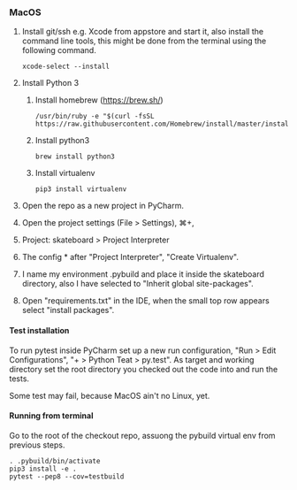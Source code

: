 ### MacOS

1. Install git/ssh e.g. Xcode from appstore and start it, also install the command line tools,
   this might be done from the terminal using the following command.

       xcode-select --install

1. Install Python 3
     1. Install homebrew (https://brew.sh/)

            /usr/bin/ruby -e "$(curl -fsSL https://raw.githubusercontent.com/Homebrew/install/master/install)"

     2. Install python3

            brew install python3

     3. Install virtualenv

            pip3 install virtualenv

 2. Open the repo as a new project in PyCharm.
 3. Open the project settings (File > Settings), ⌘+,
 4. Project: skateboard > Project Interpreter
 5. The config * after "Project Interpreter", "Create Virtualenv".
 6. I name my environment .pybuild and place it inside the skateboard directory, also I
    have selected to "Inherit global site-packages".
 7. Open "requirements.txt" in the IDE, when the small top row appears select
    "install packages".

#### Test installation

To run pytest inside PyCharm set up a new run configuration, "Run > Edit Configurations",
"+ > Python Teat > py.test". As target and working directory set the root directory you
checked out the code into and run the tests.

Some test may fail, because MacOS ain't no Linux, yet.

#### Running from terminal

Go to the root of the checkout repo, assuong the pybuild virtual env
from previous steps.

    . .pybuild/bin/activate
    pip3 install -e .
    pytest --pep8 --cov=testbuild